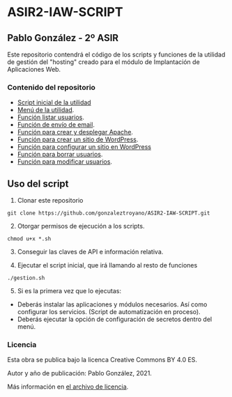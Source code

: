# ASIR2-IAW-SCRIPT
## Pablo González - 2º ASIR

Este repositorio contendrá el código de los scripts y funciones de la utilidad de gestión del "hosting" creado para el módulo de Implantación de Aplicaciones Web. 

### Contenido del repositorio

 * [Script inicial de la utilidad](./gestion.sh)
 * [Menú de la utilidad](./menu.sh).
 * [Función listar usuarios](./listar.sh).
 * [Función de envío de email](./envio_email.sh).
 * [Función para crear y desplegar Apache](./crear_apache.sh).
 * [Función para crear un sitio de WordPress](./crear-wp.sh).
 * [Función para configurar un sitio en WordPress](./config_wp.sh)
 * [Función para borrar usuarios](./borrar.sh).
 * [Función para modificar usuarios](./modificar.sh). 

## Uso del script

 1. Clonar este repositorio

 ```
 git clone https://github.com/gonzaleztroyano/ASIR2-IAW-SCRIPT.git 
 ```

 2. Otorgar permisos de ejecución a los scripts.

 ```
 chmod u+x *.sh
 ```

 3. Conseguir las claves de API e información relativa. 

 4. Ejecutar el script inicial, que irá llamando al resto de funciones

 ``` 
 ./gestion.sh
 ```

 5. Si es la primera vez que lo ejecutas:

  * Deberás instalar las aplicaciones y módulos necesarios. Así como configurar los servicios. (Script de automatización en proceso). 
  * Deberás ejecutar la opción de configuración de secretos dentro del menú.



### Licencia

Esta obra se publica bajo la licenca Creative Commons BY 4.0 ES.

Autor y año de publicación: Pablo González, 2021.

Más información en [el archivo de licencia](./license.md).